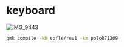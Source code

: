 # keyboard

![IMG_9443](https://user-images.githubusercontent.com/95681896/224264992-4c740469-4e94-4227-9216-e3f39eb2dab3.jpg)

```bash
qmk compile -kb sofle/rev1 -km polo871209
```
